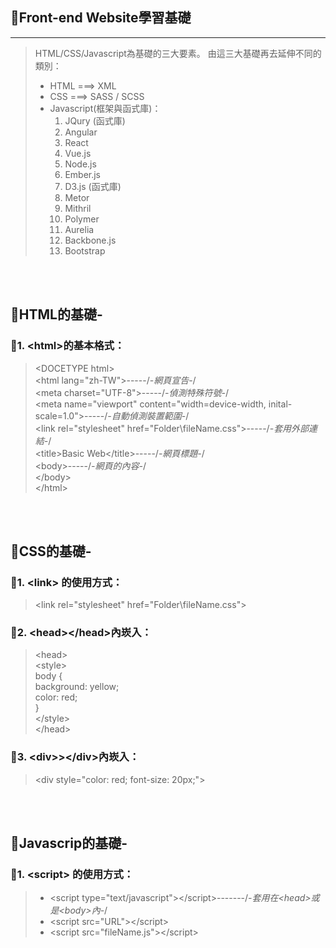 ## :pencil:<b>Front-end Website學習基礎</b> 
----------------------------

> HTML/CSS/Javascript為基礎的三大要素。
> 由這三大基礎再去延伸不同的類別：
> * HTML ===> XML
> * CSS ===> SASS / SCSS
> * Javascript(框架與函式庫)：  
>    1. JQury (函式庫)  
>    2. Angular  
>    3. React  
>    4. Vue.js  
>    5. Node.js  
>    6. Ember.js
>    7. D3.js (函式庫)  
>    8. Metor  
>    9. Mithril  
>      10. Polymer  
>      11. Aurelia  
>      12. Backbone.js
>      13. Bootstrap

<br>
<br>  

## :book:<b>HTML的基礎-</b>  
### :paperclip:1. \<html>的基本格式：  
> \<DOCETYPE html>  
> \<html lang="zh-TW">-----/*-網頁宣告-*/  
> \<meta charset="UTF-8">-----/*-偵測特殊符號-*/  
> \<meta name="viewport" content="width=device-width, inital-scale=1.0">-----/*-自動偵測裝置範圍-*/  
> \<link rel="stylesheet" href="Folder\fileName.css">-----/*-套用外部連結-*/  
> \<title>Basic Web\</title>-----/*-網頁標題-*/  
> \<body>-----/*-網頁的內容-*/  
> \</body>  
> \</html>

<br>
<br>

## :art:<b>CSS的基礎-</b>  
### :paperclip:1. \<link> 的使用方式：  
>  \<link rel="stylesheet" href="Folder\fileName.css">  
  
### :paperclip:2. \<head>\</head>內崁入：  
>    \<head>  
>    \<style>  
>       body \{  
>       background: yellow;  
>       color: red;  
>       }  
>    \</style>  
>    \</head>      
### :paperclip:3. \<div>>\</div>內崁入：  
>    \<div style="color: red; font-size: 20px;">

<br>
<br>

## :triangular_ruler:<b>Javascrip的基礎-</b>  
### :paperclip:1. \<script> 的使用方式：  
>    * \<script type="text/javascript">\</script>-------/*-套用在\<head>或是\<body>內-*/  
>    * \<script src="URL">\</script>  
>    * \<script src="fileName.js">\</script>
